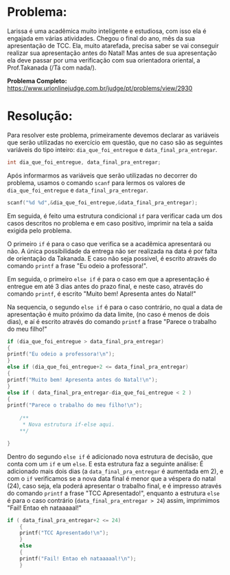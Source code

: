 # Problema:

Larissa é uma acadêmica muito inteligente e estudiosa, com isso ela é engajada em várias atividades. Chegou o final do ano, mês da sua apresentação de TCC. Ela, muito atarefada, precisa saber se vai conseguir realizar sua apresentação antes do Natal! Mas antes de sua apresentação ela deve passar por uma verificação com sua orientadora oriental, a Prof.Takanada (/Tá com nada/).

**Problema Completo:** https://www.urionlinejudge.com.br/judge/pt/problems/view/2930

# Resolução:

Para resolver este problema, primeiramente devemos declarar as variáveis que serão utilizadas no exercício em questão, que no caso são as seguintes variáveis do tipo inteiro: `dia_que_foi_entregue` e `data_final_pra_entregar`.

```c
int dia_que_foi_entregue, data_final_pra_entregar;
```

Após informarmos as variáveis que serão utilizadas no decorrer do problema, usamos o comando `scanf` para lermos os valores de `dia_que_foi_entregue` e `data_final_pra_entregar`.

```c
scanf("%d %d",&dia_que_foi_entregue,&data_final_pra_entregar);
```

Em seguida, é feito uma estrutura condicional `if` para verificar cada um dos casos descritos no problema e em caso positivo, imprimir na tela a saída exigida pelo problema.

O primeiro `if` é para o caso que verifica se a acadêmica apresentará ou não. A única possibilidade da entrega não ser realizada na data é por falta de orientação da Takanada. E caso não seja possivel, é escrito através do comando `printf` a frase "Eu odeio a professora!".

Em seguida, o primeiro `else if` é para o caso em que a apresentação é entregue em até 3 dias antes do prazo final, e neste caso, através do comando `printf`, é escrito "Muito bem! Apresenta antes do Natal!"

Na sequencia, o segundo `else if` é para o caso contrário, no qual a data de apresentação é muito próximo da data limite, (no caso é menos de dois dias), e aí é escrito através do comando `printf` a frase "Parece o trabalho do meu filho!"

```c
if (dia_que_foi_entregue > data_final_pra_entregar)
{
printf("Eu odeio a professora!\n");
}
else if (dia_que_foi_entregue+2 <= data_final_pra_entregar)
{
printf("Muito bem! Apresenta antes do Natal!\n");
}
else if ( data_final_pra_entregar-dia_que_foi_entregue < 2 )
{
printf("Parece o trabalho do meu filho!\n");
        
    /**
     * Nova estrutura if-else aqui.
    **/

}
```

Dentro do segundo `else if` é adicionado nova estrutura de decisão, que conta com um `if` e um `else`. E esta estrutura faz a seguinte análise: É adicionado mais dois dias (a `data_final_pra_entregar` é aumentada em 2), e com o `if` verificamos se a nova data final é menor que a véspera do natal (24), caso seja, ela poderá apresentar o trabalho final, e é impresso através do comando `printf` a frase "TCC Apresentado!", enquanto a estrutura `else` é para o caso contrário (`data_final_pra_entregar > 24`) assim, imprimimos "Fail! Entao eh nataaaaal!"

```c
if ( data_final_pra_entregar+2 <= 24)
    {
    printf("TCC Apresentado!\n");
    }
    else
    {
    printf("Fail! Entao eh nataaaaal!\n");
    }
```
